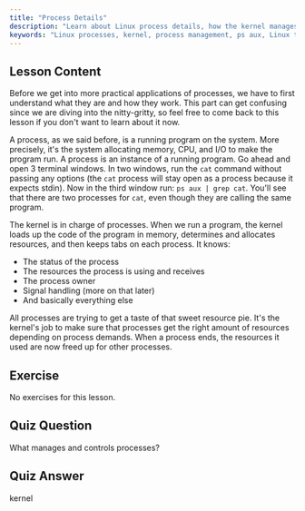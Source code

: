 ```yaml
---
title: "Process Details"
description: "Learn about Linux process details, how the kernel manages resources, and what processes are. Understand process concepts for beginners."
keywords: "Linux processes, kernel, process management, ps aux, Linux tutorial, beginner guide"
---
```


## Lesson Content

Before we get into more practical applications of processes, we have to first understand what they are and how they work. This part can get confusing since we are diving into the nitty-gritty, so feel free to come back to this lesson if you don't want to learn about it now.

A process, as we said before, is a running program on the system. More precisely, it's the system allocating memory, CPU, and I/O to make the program run. A process is an instance of a running program. Go ahead and open 3 terminal windows. In two windows, run the `cat` command without passing any options (the `cat` process will stay open as a process because it expects stdin). Now in the third window run: `ps aux | grep cat`. You'll see that there are two processes for `cat`, even though they are calling the same program.

The kernel is in charge of processes. When we run a program, the kernel loads up the code of the program in memory, determines and allocates resources, and then keeps tabs on each process. It knows:

- The status of the process
- The resources the process is using and receives
- The process owner
- Signal handling (more on that later)
- And basically everything else

All processes are trying to get a taste of that sweet resource pie. It's the kernel's job to make sure that processes get the right amount of resources depending on process demands. When a process ends, the resources it used are now freed up for other processes.

## Exercise

No exercises for this lesson.

## Quiz Question

What manages and controls processes?

## Quiz Answer

kernel
